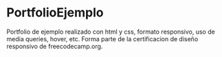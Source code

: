 # PortfolioEjemplo
Portfolio de ejemplo realizado con html y css, formato responsivo, uso de media queries, hover, etc.
Forma parte de la certificacion de diseño responsivo de freecodecamp.org.
